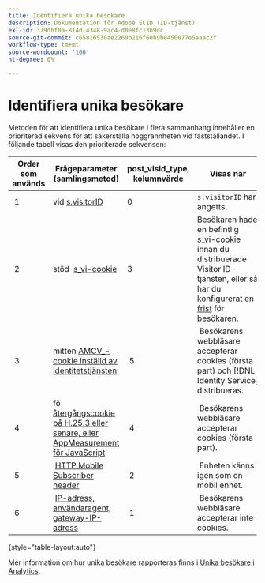 ```yaml
---
title: Identifiera unika besökare
description: Dokumentation för Adobe ECID (ID-tjänst)
exl-id: 379dbf0a-814d-4348-9ac4-d0e8fc13b9dc
source-git-commit: c65816530ae2269b216f60b9b0450077e5aaac2f
workflow-type: tm+mt
source-wordcount: '166'
ht-degree: 0%

---
```


# Identifiera unika besökare

Metoden för att identifiera unika besökare i flera sammanhang innehåller en prioriterad sekvens för att säkerställa noggrannheten vid fastställandet. I följande tabell visas den prioriterade sekvensen:

| Order som används | Frågeparameter (samlingsmetod) | post_visid_type, kolumnvärde | Visas när |
|---|---|---|---|
|  1  | vid [s.visitorID](https://experienceleague.adobe.com/docs/analytics/implementation/vars/config-vars/visitorid.html?lang=sv-SE)  | 0  | `s.visitorID` har angetts. |
|  2  | stöd  [s_vi-cookie](https://experienceleague.adobe.com/docs/core-services/interface/administration/ec-cookies/cookies-analytics.html?lang=sv-SE#section-5d50a078de444d12b7d927d68ff3b679)  | 3  | Besökaren hade en befintlig s_vi-cookie innan du distribuerade Visitor ID-tjänsten, eller så har du konfigurerat en [frist](https://experienceleague.adobe.com/docs/id-service/using/reference/analytics-reference/grace-period.html?lang=sv-SE) för besökaren.  |
|  3  | mitten [AMCV_-cookie inställd av identitetstjänsten](../introduction/cookies.md)  |  5  |  Besökarens webbläsare accepterar cookies (första part) och [!DNL Identity Service] distribueras.  |
|  4  | fö [återgångscookie på H.25.3 eller senare, eller AppMeasurement för JavaScript](https://experienceleague.adobe.com/docs/core-services/interface/administration/ec-cookies/cookies-analytics.html?lang=sv-SE#section-65e33f9bfc264959ac1513e2f4b10ac7)  |  4  |  Besökarens webbläsare accepterar cookies (första part).  |
|  5  |  [HTTP Mobile Subscriber header](https://experienceleague.adobe.com/docs/analytics/export/analytics-data-feed/data-feed-contents/datafeeds-reference.html?lang=sv-SE)  |  2  |  Enheten känns igen som en mobil enhet.  |
|  6  |  [IP-adress, användaragent, gateway-IP-adress](https://experienceleague.adobe.com/docs/analytics/components/metrics/unique-visitors.html?lang=sv-SE)  |  1  |  Besökarens webbläsare accepterar inte cookies. |

{style="table-layout:auto"}

Mer information om hur unika besökare rapporteras finns i [Unika besökare i Analytics](https://experienceleague.adobe.com/docs/analytics/components/metrics/unique-visitors.html?lang=sv-SE).

